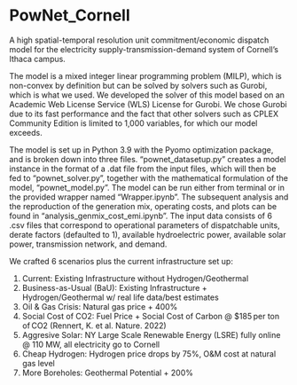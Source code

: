 # PowNet_Cornell
A high spatial-temporal resolution unit commitment/economic dispatch model for the electricity supply-transmission-demand system of Cornell’s Ithaca campus.

The model is a mixed integer linear programming problem (MILP), which is non-convex by definition but can be solved by solvers such as Gurobi, which is what we used. We developed the solver of this model based on an Academic Web License Service (WLS) License for Gurobi. We chose Gurobi due to its fast performance and the fact that other solvers such as CPLEX Community Edition is limited to 1,000 variables, for which our model exceeds.

The model is set up in Python 3.9 with the Pyomo optimization package, and is broken down into three files. “pownet_datasetup.py” creates a model instance in the format of a .dat file from the input files, which will then be fed to “pownet_solver.py”, together with the mathematical formulation of the model, “pownet_model.py”. The model can be run either from terminal or in the provided wrapper named “Wrapper.ipynb”. The subsequent analysis and the reproduction of the generation mix, operating costs, and plots can be found in “analysis_genmix_cost_emi.ipynb”. The input data consists of 6 .csv files that correspond to operational parameters of dispatchable units, derate factors (defaulted to 1), available hydroelectric power, available solar power, transmission network, and demand.

We crafted 6 scenarios plus the current infrastructure set up:
1. Current: Existing Infrastructure without Hydrogen/Geothermal
2. Business-as-Usual (BaU): Existing Infrastructure + Hydrogen/Geothermal w/ real life data/best estimates
3. Oil & Gas Crisis: Natural gas price + 400%
4. Social Cost of CO2: Fuel Price + Social Cost of Carbon @ $185 per ton of CO2 (Rennert, K. et al. Nature. 2022)
5. Aggresive Solar: NY Large Scale Renewable Energy (LSRE) fully online @ 110 MW, all electricity go to Cornell
6. Cheap Hydrogen: Hydrogen price drops by 75%, O&M cost at natural gas level
7. More Boreholes: Geothermal Potential + 200%
